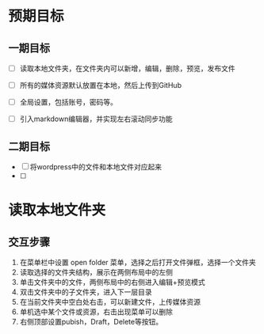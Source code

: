 # 预期目标

## 一期目标
- [ ] 读取本地文件夹，在文件夹内可以新增，编辑，删除，预览，发布文件
- [ ] 所有的媒体资源默认放置在本地，然后上传到GitHub
- [ ] 全局设置，包括账号，密码等。
- [ ] 引入markdown编辑器，并实现左右滚动同步功能


## 二期目标
- [ ] 将wordpress中的文件和本地文件对应起来
- [ ] 

# 读取本地文件夹

## 交互步骤

1. 在菜单栏中设置 open folder 菜单，选择之后打开文件弹框，选择一个文件夹
2. 读取选择的文件夹结构，展示在两侧布局中的左侧
3. 单击文件夹中的文件，两侧布局中的右侧进入编辑+预览模式
4. 双击文件夹中的子文件夹，进入下一层目录
5. 在当前文件夹中空白处右击，可以新建文件，上传媒体资源
6. 单机选中某个文件或资源，右击出现菜单可以删除
7. 右侧顶部设置pubish，Draft，Delete等按钮。


